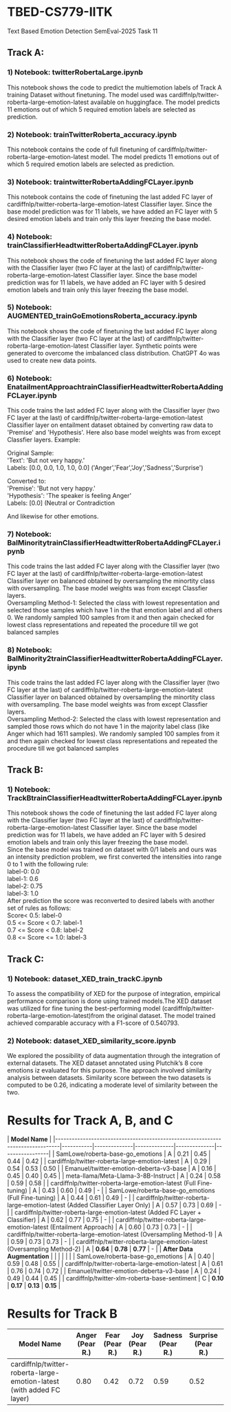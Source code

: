 # TBED-CS779-IITK
Text Based Emotion Detection SemEval-2025 Task 11

## Track A:
### 1) Notebook: twitterRobertaLarge.ipynb
This notebook shows the code to predict the multiemotion labels of Track A training Dataset without finetuning. The model used was cardiffnlp/twitter-roberta-large-emotion-latest available on huggingface. The model predicts 11 emotions out of which 5 required emotion labels are selected as prediction.

### 2) Notebook: trainTwitterRoberta_accuracy.ipynb
This notebook contains the code of full finetuning of cardiffnlp/twitter-roberta-large-emotion-latest model. The model predicts 11 emotions out of which 5 required emotion labels are selected as prediction.

### 3) Notebook: traintwitterRobertaAddingFCLayer.ipynb
This notebook contains the code of finetuning the last added FC layer of cardiffnlp/twitter-roberta-large-emotion-latest Classifier layer. Since the base model prediction was for 11 labels, we have added an FC layer with 5 desired emotion labels and train only this layer freezing the base model.

### 4) Notebook: trainClassifierHeadtwitterRobertaAddingFCLayer.ipynb
This notebook shows the code of finetuning the last added FC layer along with the Classifier layer (two FC layer at the last) of cardiffnlp/twitter-roberta-large-emotion-latest Classifier layer. Since the base model prediction was for 11 labels, we have added an FC layer with 5 desired emotion labels and train only this layer freezing the base model.

### 5) Notebook: AUGMENTED_trainGoEmotionsRoberta_accuracy.ipynb
This notebook shows the code of finetuning the last added FC layer along with the Classifier layer (two FC layer at the last) of cardiffnlp/twitter-roberta-large-emotion-latest Classifier layer. Synthetic points were generated to overcome the imbalanced class distribution. ChatGPT 4o was used to create new data points.

### 6) Notebook: EnatailmentApproachtrainClassifierHeadtwitterRobertaAddingFCLayer.ipynb
This code trains the last added FC layer along with the Classifier layer (two FC layer at the last) of cardiffnlp/twitter-roberta-large-emotion-latest Classifier layer on entailment dataset obtained by converting raw data to 'Premise' and 'Hypothesis'. Here also base model weights was from except Classfier layers.
Example:

Original Sample:<br>
'Text':  'But not very happy.'<br>
Labels: [0.0, 0.0, 1.0, 1.0, 0.0]  ('Anger','Fear','Joy','Sadness','Surprise')

Converted to:<br>
'Premise':  'But not very happy.'<br>
'Hypothesis': 'The speaker is feeling Anger'<br>
Labels: [0.0] (Neutral or Contradiction

And likewise for other emotions.

### 7) Notebook: BalMinoritytrainClassifierHeadtwitterRobertaAddingFCLayer.ipynb
This code trains the last added FC layer along with the Classifier layer (two FC layer at the last) of cardiffnlp/twitter-roberta-large-emotion-latest Classifier layer on balanced obtained by oversampling the minortity class with oversampling. The base model weights was from except Classfier layers.<br>
Oversampling Method-1: Selected the class with lowest representation and selected those samples which have 1 in the that emotion label and all others 0. We randomly sampled 100 samples from it and then again checked for lowest class representations and repeated the procedure till we got balanced samples

### 8) Notebook: BalMinority2trainClassifierHeadtwitterRobertaAddingFCLayer.ipynb
This code trains the last added FC layer along with the Classifier layer (two FC layer at the last) of cardiffnlp/twitter-roberta-large-emotion-latest Classifier layer on balanced obtained by oversampling the minortity class with oversampling. The base model weights was from except Classfier layers.<br>
Oversampling Method-2: Selected the class with lowest representation and sampled those rows which do not have 1 in the majority label class (like Anger which had 1611 samples). We randomly sampled 100 samples from it and then again checked for lowest class representations and repeated the procedure till we got balanced samples

## Track B:
### 1) Notebook: TrackBtrainClassifierHeadtwitterRobertaAddingFCLayer.ipynb
This notebook shows the code of finetuning the last added FC layer along with the Classifier layer (two FC layer at the last) of cardiffnlp/twitter-roberta-large-emotion-latest Classifier layer. Since the base model prediction was for 11 labels, we have added an FC layer with 5 desired emotion labels and train only this layer freezing the base model.<br>
Since the base model was trained on dataset with 0/1 labels and ours was an intensity prediction problem, we first converted the intensities into range 0 to 1 with the following rule:<br>
label-0: 0.0<br> 
label-1: 0.6<br>
label-2: 0.75<br>
label-3: 1.0<br>
After prediction the score was reconverted to desired labels with another set of rules as follows: <br>
Score< 0.5: label-0<br>
0.5 <= Score < 0.7: label-1<br>
0.7 <= Score < 0.8: label-2<br>
0.8 <= Score <= 1.0: label-3<br>

## Track C:
### 1) Notebook: dataset_XED_train_trackC.ipynb
To assess the compatibility of XED for the purpose of integration, empirical performance comparison is done using trained models.The XED dataset was utilized for fine tuning the best-performing model (cardiffnlp/twitter-roberta-large-emotion-latest)from the original dataset. The model trained achieved comparable accuracy with a F1-score of 0.540793.

### 2) Notebook: dataset_XED_similarity_score.ipynb
We explored the possibility of data augmentation through the integration of external datasets. The XED dataset annotated using Plutchik’s 8 core emotions iz evaluated for this purpose. The approach involved similarity analysis between datasets. Similarity score between the two datasets is computed to be 0.26, indicating a moderate level of similarity between the two.

# Results for Track A, B, and C

| **Model Name**                                                                 |
|-------------------------------------------------------------------------------|-----------|--------------|--------------|--------------|-----------------|
| SamLowe/roberta-base-go_emotions                                              | A         | 0.21         | 0.45         | 0.44         | 0.42            |
| cardiffnlp/twitter-roberta-large-emotion-latest                               | A         | 0.29         | 0.54         | 0.53         | 0.50            |
| Emanuel/twitter-emotion-deberta-v3-base                                       | A         | 0.16         | 0.45         | 0.40         | 0.45            |
| meta-llama/Meta-Llama-3-8B-Instruct                                           | A         | 0.24         | 0.58         | 0.59         | 0.58            |
| cardiffnlp/twitter-roberta-large-emotion-latest (Full Fine-tuning)            | A         | 0.43         | 0.60         | 0.49         | -               |
| SamLowe/roberta-base-go_emotions (Full Fine-tuning)                           | A         | 0.44         | 0.61         | 0.49         | -               |
| cardiffnlp/twitter-roberta-large-emotion-latest (Added Classifier Layer Only) | A         | 0.57         | 0.73         | 0.69         | -               |
| cardiffnlp/twitter-roberta-large-emotion-latest (Added FC Layer + Classifier) | A         | 0.62         | 0.77         | 0.75         | -               |
| cardiffnlp/twitter-roberta-large-emotion-latest (Entailment Approach)         | A         | 0.60         | 0.73         | 0.73         | -               |
| cardiffnlp/twitter-roberta-large-emotion-latest (Oversampling Method-1)       | A         | 0.59         | 0.73         | 0.73         | -               |
| cardiffnlp/twitter-roberta-large-emotion-latest (Oversampling Method-2)       | A         | **0.64**     | **0.78**     | **0.77**     | -               |
| **After Data Augmentation**                                                   |           |              |              |              |                 |
| SamLowe/roberta-base-go_emotions                                              | A         | 0.40         | 0.59         | 0.48         | 0.55            |
| cardiffnlp/twitter-roberta-large-emotion-latest                               | A         | 0.61         | 0.76         | 0.74         | 0.72            |
| Emanuel/twitter-emotion-deberta-v3-base                                       | A         | 0.24         | 0.49         | 0.44         | 0.45            |
| cardiffnlp/twitter-xlm-roberta-base-sentiment                                 | C         | **0.10**     | **0.17**     | **0.13**     | **0.15**        |

# Results for Track B

| **Model Name**                  | **Anger (Pear R.)** | **Fear (Pear R.)** | **Joy (Pear R.)** | **Sadness (Pear R.)** | **Surprise (Pear R.)** | **Average Pearson r** |
|---------------------------------|---------------------|--------------------|-------------------|-----------------------|------------------------|-----------------------|
| cardiffnlp/twitter-roberta-large-emotion-latest (with added FC layer) | 0.80               | 0.42              | 0.72              | 0.59                 | 0.52                 |  0.61                     |

